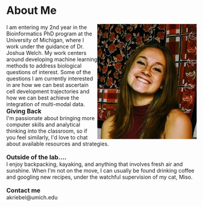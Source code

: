 # About Me
<img src="linkedin%20(3).JPG" alt="hi" align="right" />
I am entering my 2nd year in the Bioinformatics PhD program at the University of Michigan, where I work under the guidance of Dr. Joshua Welch. My work centers around developing machine learning methods to address biological questions of interest. Some of the questions I am currently interested in are how we can best ascertain cell development trajectories and how we can best achieve the integration of multi-modal data. 


 <html>
  <font size=3> <b> Giving Back </b> </font>
 <br>
I'm passionate about bringing more computer skills and analytical thinking into the classroom, so if you feel similarly, I'd love to chat about available resources and strategies. 
 <br>
 <br>
<font size=3> <b> Outside of the lab.... </b> </font>
 <br>
I enjoy backpacking, kayaking, and anything that involves fresh air and sunshine. When I'm not on the move, I can usually be found drinking coffee and googling new recipes, under the watchful supervision of my cat, Miso.
 <br>
 <br>
<font size=3> <b> Contact me </b> </font>
 <br>
akriebel@umich.edu
</html>
